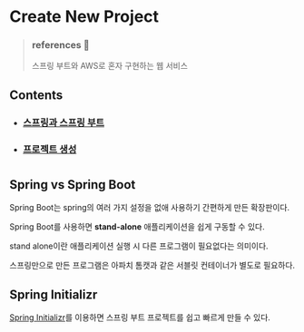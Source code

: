 # Create New Project

> ### references 🔗
> 스프링 부트와 AWS로 혼자 구현하는 웹 서비스

## Contents		
* ### [스프링과 스프링 부트](https://github.com/mingeun2154/skill/tree/main/SpringBoot/createProject#spring-vs-spring-boot)      
* ### [프로젝트 생성](https://github.com/mingeun2154/skill/tree/main/SpringBoot/createProject#spring-initializr)      

#    

## Spring vs Spring Boot
Spring Boot는 spring의 여러 가지 설정을 없애 사용하기 간편하게 만든 확장판이다. 

Spring Boot를 사용하면 **stand-alone** 애플리케이션을 쉽게 구동할 수 있다. 

stand alone이란 애플리케이션 실행 시 다른 프로그램이 필요없다는 의미이다. 

스프링만으로 만든 프로그램은 아파치 톰캣과 같은 서블릿 컨테이너가 별도로 필요하다.

## Spring Initializr
[Spring Initializr](https://start.spring.io/)를 이용하면 스프링 부트 프로젝트를 쉽고 빠르게 만들 수 있다.
